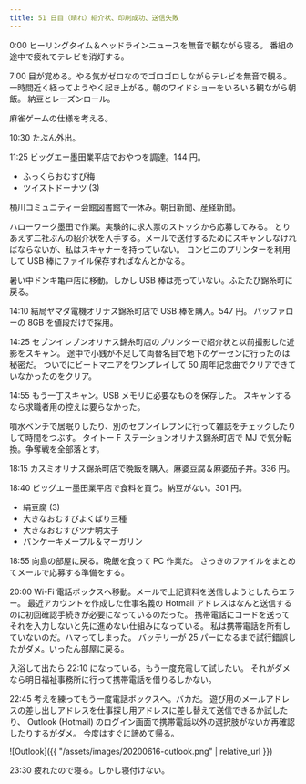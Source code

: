 ```yaml
---
title: 51 日目（晴れ）紹介状、印刷成功、送信失敗
---
```


0:00 ヒーリングタイム＆ヘッドラインニュースを無音で観ながら寝る。
番組の途中で疲れてテレビを消灯する。

7:00 目が覚める。やる気がゼロなのでゴロゴロしながらテレビを無音で観る。
一時間近く経ってようやく起き上がる。朝のワイドショーをいろいろ観ながら朝飯。
納豆とレーズンロール。

麻雀ゲームの仕様を考える。

10:30 たぶん外出。

11:25 ビッグエー墨田業平店でおやつを調達。144 円。

* ふっくらおむすび梅
* ツイストドーナツ (3)

横川コミュニティー会館図書館で一休み。朝日新聞、産経新聞。

ハローワーク墨田で作業。実験的に求人票のストックから応募してみる。
とりあえず二社ぶんの紹介状を入手する。メールで送付するためにスキャンしなければならないが、私はスキャナーを持っていない。
コンビニのプリンターを利用して USB 棒にファイル保存すればなんとかなる。

暑い中ドンキ亀戸店に移動。しかし USB 棒は売っていない。ふたたび錦糸町に戻る。

14:10 結局ヤマダ電機オリナス錦糸町店で USB 棒を購入。547 円。
バッファローの 8GB を値段だけで採用。

14:25 セブンイレブンオリナス錦糸町店のプリンターで紹介状と以前撮影した近影をスキャン。
途中で小銭が不足して両替名目で地下のゲーセンに行ったのは秘密だ。
ついでにビートマニアをワンプレイして 50 周年記念曲でクリアできていなかったのをクリア。

14:55 もう一丁スキャン。USB メモリに必要なものを保存した。
スキャンするなら求職者用の控えは要らなかった。

噴水ベンチで居眠りしたり、別のセブンイレブンに行って雑誌をチェックしたりして時間をつぶす。
タイトー F ステーションオリナス錦糸町店で MJ で気分転換。争奪戦を全部落とす。

18:15 カスミオリナス錦糸町店で晩飯を購入。麻婆豆腐＆麻婆茄子丼。336 円。

18:40 ビッグエー墨田業平店で食料を買う。納豆がない。301 円。

* 絹豆腐 (3)
* 大きなおむすびよくばり三種
* 大きなおむすびツナ明太子
* パンケーキメープル＆マーガリン

18:55 向島の部屋に戻る。晩飯を食って PC 作業だ。
さっきのファイルをまとめてメールで応募する準備をする。

20:00 Wi-Fi 電話ボックスへ移動。メールで上記資料を送信しようとしたらエラー。
最近アカウントを作成した仕事名義の Hotmail アドレスはなんと送信するのに初回確認手続きが必要になっているのだった。
携帯電話にコードを送ってそれを入力しないと先に進めない仕組みになっている。
私は携帯電話を所有していないのだ。ハマってしまった。
バッテリーが 25 パーになるまで試行錯誤したがダメ。いったん部屋に戻る。

入浴して出たら 22:10 になっている。もう一度充電して試したい。
それがダメなら明日福祉事務所に行って携帯電話を借りるしかない。

22:45 考えを練ってもう一度電話ボックスへ。バカだ。
遊び用のメールアドレスの差し出しアドレスを仕事探し用アドレスに差し替えて送信できるか試したり、
Outlook (Hotmail) のログイン画面で携帯電話以外の選択肢がないか再確認したりするがダメ。
今度はすぐに諦めて帰る。

![Outlook]({{ "/assets/images/20200616-outlook.png" | relative_url }})

23:30 疲れたので寝る。しかし寝付けない。
